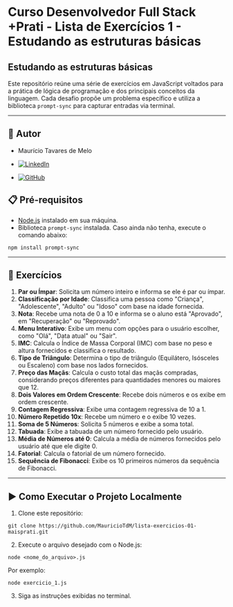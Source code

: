 # Curso Desenvolvedor Full Stack +Prati - Lista de Exercícios 1 - Estudando as estruturas básicas

## Estudando as estruturas básicas

   Este repositório reúne uma série de exercícios em JavaScript voltados para a prática de lógica de programação e dos principais conceitos da linguagem. Cada desafio propõe um problema específico e utiliza a biblioteca `prompt-sync` para capturar entradas via terminal.

---

## 👤 Autor

- Maurício Tavares de Melo

- [![LinkedIn](https://img.shields.io/badge/LinkedIn-0077B5?style=for-the-badge&logo=linkedin&logoColor=white)](https://www.linkedin.com/in/mauricio-tavares-de-melo/)

- [![GitHub](https://img.shields.io/badge/GitHub-000000?style=for-the-badge&logo=github&logoColor=FFF)](https://github.com/MauricioTdM)

## 📋 Pré-requisitos

- [Node.js](https://nodejs.org/) instalado em sua máquina.
- Biblioteca `prompt-sync` instalada. Caso ainda não tenha, execute o comando abaixo:

```
npm install prompt-sync
```

---

## 📝 Exercícios

   1. **Par ou Ímpar**: Solicita um número inteiro e informa se ele é par ou ímpar.  
   2. **Classificação por Idade**: Classifica uma pessoa como "Criança", "Adolescente", "Adulto" ou "Idoso" com base na idade fornecida.  
   3. **Nota**: Recebe uma nota de 0 a 10 e informa se o aluno está "Aprovado", em "Recuperação" ou "Reprovado".  
   4. **Menu Interativo**: Exibe um menu com opções para o usuário escolher, como "Olá", "Data atual" ou "Sair".  
   5. **IMC**: Calcula o Índice de Massa Corporal (IMC) com base no peso e altura fornecidos e classifica o resultado.  
   6. **Tipo de Triângulo**: Determina o tipo de triângulo (Equilátero, Isósceles ou Escaleno) com base nos lados fornecidos.  
   7. **Preço das Maçãs**: Calcula o custo total das maçãs compradas, considerando preços diferentes para quantidades menores ou maiores que 12.  
   8. **Dois Valores em Ordem Crescente**: Recebe dois números e os exibe em ordem crescente.  
   9. **Contagem Regressiva**: Exibe uma contagem regressiva de 10 a 1.  
   10. **Número Repetido 10x**: Recebe um número e o exibe 10 vezes.  
   11. **Soma de 5 Números**: Solicita 5 números e exibe a soma total.  
   12. **Tabuada**: Exibe a tabuada de um número fornecido pelo usuário.  
   13. **Média de Números até 0**: Calcula a média de números fornecidos pelo usuário até que ele digite 0.  
   14. **Fatorial**: Calcula o fatorial de um número fornecido.  
   15. **Sequência de Fibonacci**: Exibe os 10 primeiros números da sequência de Fibonacci.  

---

## ▶️ Como Executar o Projeto Localmente

1. Clone este repositório:

```
git clone https://github.com/MauricioTdM/lista-exercicios-01-maisprati.git
```

2. Execute o arquivo desejado com o Node.js:

```
node <nome_do_arquivo>.js
```

Por exemplo:

```
node exercicio_1.js
```

3. Siga as instruções exibidas no terminal.